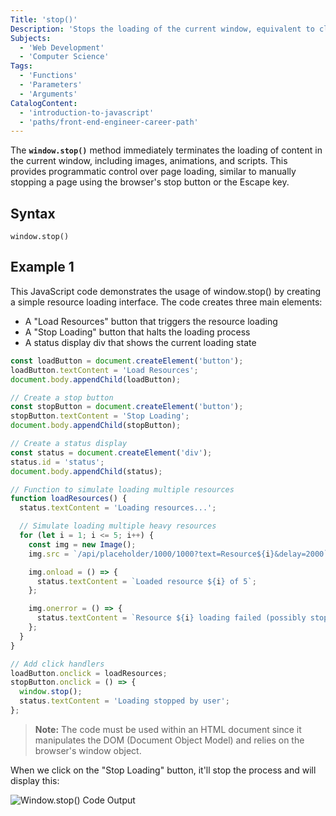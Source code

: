 ```yaml
---
Title: 'stop()'
Description: 'Stops the loading of the current window, equivalent to clicking the stop button of browser.'
Subjects:
  - 'Web Development'
  - 'Computer Science'
Tags:
  - 'Functions'
  - 'Parameters'
  - 'Arguments'
CatalogContent:
  - 'introduction-to-javascript'
  - 'paths/front-end-engineer-career-path'
---
```


The **`window.stop()`** method immediately terminates the loading of content in the current window, including images, animations, and scripts. This provides programmatic control over page loading, similar to manually stopping a page using the browser's stop button or the Escape key.

## Syntax

```pseudo
window.stop()
```

## Example 1

This JavaScript code demonstrates the usage of window.stop() by creating a simple resource loading interface. The code creates three main elements:

- A "Load Resources" button that triggers the resource loading
- A "Stop Loading" button that halts the loading process
- A status display div that shows the current loading state

```js
const loadButton = document.createElement('button');
loadButton.textContent = 'Load Resources';
document.body.appendChild(loadButton);

// Create a stop button
const stopButton = document.createElement('button');
stopButton.textContent = 'Stop Loading';
document.body.appendChild(stopButton);

// Create a status display
const status = document.createElement('div');
status.id = 'status';
document.body.appendChild(status);

// Function to simulate loading multiple resources
function loadResources() {
  status.textContent = 'Loading resources...';

  // Simulate loading multiple heavy resources
  for (let i = 1; i <= 5; i++) {
    const img = new Image();
    img.src = `/api/placeholder/1000/1000?text=Resource${i}&delay=2000`;

    img.onload = () => {
      status.textContent = `Loaded resource ${i} of 5`;
    };

    img.onerror = () => {
      status.textContent = `Resource ${i} loading failed (possibly stopped)`;
    };
  }
}

// Add click handlers
loadButton.onclick = loadResources;
stopButton.onclick = () => {
  window.stop();
  status.textContent = 'Loading stopped by user';
};
```

> **Note:** The code must be used within an HTML document since it manipulates the DOM (Document Object Model) and relies on the browser's window object.

When we click on the "Stop Loading" button, it'll stop the process and will display this:

![Window.stop() Code Output](https://raw.githubusercontent.com/Codecademy/docs/main/media/window-stop-1)
